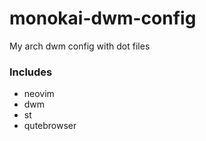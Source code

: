 # monokai-dwm-config
My arch dwm config with dot files

### Includes
- neovim
- dwm
- st
- qutebrowser
